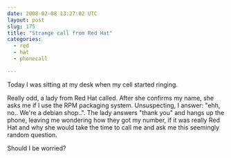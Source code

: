 ```yaml
---
date: 2008-02-08 13:27:02 UTC
layout: post
slug: 175
title: "Strange call from Red Hat"
categories:
  - red
  - hat
  - phonecall

---
```

<p>Today I was sitting at my desk when my cell started ringing.</p>

<p>Really odd, a lady from Red Hat called. After she confirms my name, she asks me if I use the RPM packaging system. Unsuspecting, I answer: "ehh, no.. We're a debian shop..". The lady answers "thank you" and hangs up the phone, leaving me wondering how they got my number, if it was really Red Hat and why she would take the time to call me and ask me this seemingly random question.</p>

<p>Should I be worried?</p>